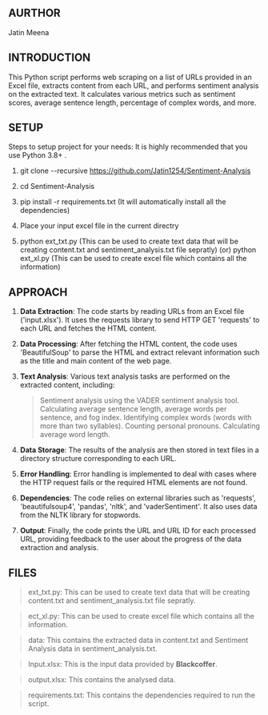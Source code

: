 ## AURTHOR

Jatin Meena

## INTRODUCTION

This Python script performs web scraping on a list of URLs provided in an Excel file, extracts content from each URL, and performs sentiment analysis on the extracted text. It calculates various metrics such as sentiment scores, average sentence length, percentage of complex words, and more.

## SETUP

Steps to setup project for your needs: It is highly recommended that you use Python 3.8+ .

1. git clone --recursive https://github.com/Jatin1254/Sentiment-Analysis

2. cd Sentiment-Analysis

3. pip install -r requirements.txt (It will automatically install all the dependencies)

4. Place your input excel file in the current directry

5. python ext_txt.py (This can be used to create text data that will be creating content.txt and sentiment_analysis.txt file sepratly)
   (or)
   python ext_xl.py (This can be used to create excel file which contains all the information)

 ## APPROACH

 1. **Data Extraction**: The code starts by reading URLs from an Excel file ('input.xlsx'). It uses the requests library to send HTTP GET 'requests' to each URL and fetches the HTML content.

 2. **Data Processing**: After fetching the HTML content, the code uses 'BeautifulSoup' to parse the HTML and extract relevant information such as the title and main content of the web page.

 3. **Text Analysis**: Various text analysis tasks are performed on the extracted content, including:
    > Sentiment analysis using the VADER sentiment analysis tool.
    > Calculating average sentence length, average words per sentence, and fog index.
    > Identifying complex words (words with more than two syllables).
    > Counting personal pronouns.
    > Calculating average word length.

 4. **Data Storage**: The results of the analysis are then stored in text files in a directory structure corresponding to each URL.

 5. **Error Handling**: Error handling is implemented to deal with cases where the HTTP request fails or the required HTML elements are 
not found.

 6. **Dependencies**: The code relies on external libraries such as 'requests', 'beautifulsoup4', 'pandas', 'nltk', and 'vaderSentiment'. It also uses data from the NLTK library for stopwords.

 7. **Output**: Finally, the code prints the URL and URL ID for each processed URL, providing feedback to the user about the progress of the data extraction and analysis.

 ## FILES

 > ext_txt.py: This can be used to create text data that will be creating content.txt and sentiment_analysis.txt file sepratly.

 > ect_xl.py: This can be used to create excel file which contains all the information.

 > data: This contains the extracted data in content.txt and Sentiment Analysis data in sentiment_analysis.txt.

 > Input.xlsx: This is the input data provided by **Blackcoffer**.

 > output.xlsx: This contains the analysed data.

 > requirements.txt: This contains the dependencies required to run the script.

